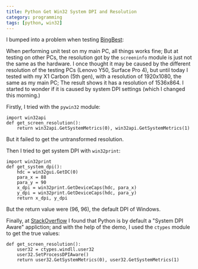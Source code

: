 ```yaml
---
title: Python Get Win32 System DPI and Resolution
category: programming
tags: [python, win32]
---
```

I bumped into a problem when testing [BingBest](https://github.com/orcuslc/bingbest):

When performing unit test on my main PC, all things works fine; But at testing on other PCs, the resolution got by the `screeninfo` module is just not the same as the hardware. I once thought it may be caused by the different resolution of the testing PCs (Lenovo Y50, Surface Pro 4), but until today I tested with my X1 Carbon (5th gen), with a resolution of 1920x1080, the same as my main PC; The result shows it has a resolution of 1536x864. I started to wonder if it is caused by system DPI settings (which I changed this morning.)

<!-- more -->


Firstly, I tried with the `pywin32` module:
	
	import win32api
	def get_screen_resolution():
		return win32api.GetSystemMetrics(0), win32api.GetSystemMetrics(1)

But it failed to get the untransformed resolution.

Then I tried to get system DPI with `win32print`:

	import win32print
	def get_system_dpi():
	 	hdc = win32gui.GetDC(0)
	 	para_x = 88
	 	para_y = 90
	 	x_dpi = win32print.GetDeviceCaps(hdc, para_x)
	 	y_dpi = win32print.GetDeviceCaps(hdc, para_y)
	 	return x_dpi, y_dpi

But the return value were (96, 96), the default DPI of Windows.

Finally, at [StackOverflow](http://stackoverflow.com/questions/3129322/how-do-i-get-monitor-resolution-in-python) I found that Python is by default a "System DPI Aware" appliction; and with the help of the demo, I used the `ctypes` module to get the true values:

	def get_screen_resolution():
		user32 = ctypes.windll.user32
		user32.SetProcessDPIAware()
		return user32.GetSystemMetrics(0), user32.GetSystemMetrics(1)


